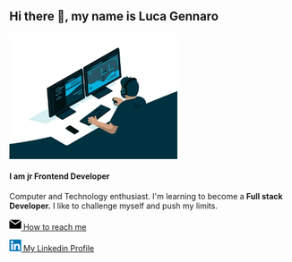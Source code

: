 ## Hi there 👋, my name is Luca Gennaro

<img src="https://raw.githubusercontent.com/luca-gennaro/luca-gennaro/main/images/gif.webp" width="300px"/>

#### I am jr Frontend Developer
Computer and Technology enthusiast. I'm learning to become a **Full stack Developer.** I like to challenge myself and push my limits.

<a href="mailto:lucagennaro91@gmail.com/"><img src="https://raw.githubusercontent.com/luca-gennaro/luca-gennaro/main/images/email.svg" width="21px"/>
 How to reach me</a>

<a href="https://www.linkedin.com/in/luca-gennaro/"><img src="https://raw.githubusercontent.com/luca-gennaro/luca-gennaro/main/images/linkedin.svg" width="21px"/>
 My Linkedin Profile</a>
